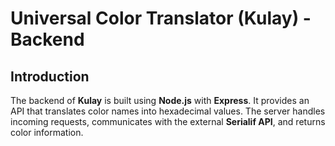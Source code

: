 # Universal Color Translator (Kulay) - Backend

## Introduction

The backend of **Kulay** is built using **Node.js** with **Express**. It provides an API that translates color names into hexadecimal values. The server handles incoming requests, communicates with the external **Serialif API**, and returns color information.
